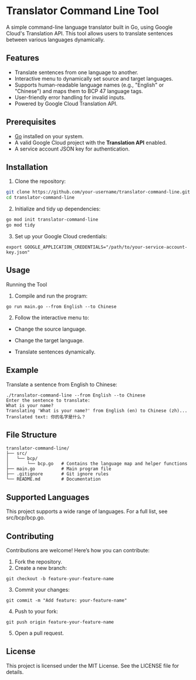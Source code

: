 # Translator Command Line Tool

A simple command-line language translator built in Go, using Google Cloud's Translation API. This tool allows users to translate sentences between various languages dynamically.

## Features

- Translate sentences from one language to another.
- Interactive menu to dynamically set source and target languages.
- Supports human-readable language names (e.g., "English" or "Chinese") and maps them to BCP 47 language tags.
- User-friendly error handling for invalid inputs.
- Powered by Google Cloud Translation API.

## Prerequisites

- [Go](https://golang.org/) installed on your system.
- A valid Google Cloud project with the **Translation API** enabled.
- A service account JSON key for authentication.

## Installation

1. Clone the repository:

```bash
git clone https://github.com/your-username/translator-command-line.git
cd translator-command-line
```

2. Initialize and tidy up dependencies:

```bash
go mod init translator-command-line
go mod tidy
```

3. Set up your Google Cloud credentials:

```
export GOOGLE_APPLICATION_CREDENTIALS="/path/to/your-service-account-key.json"
```

## Usage

Running the Tool

1. Compile and run the program:

```
go run main.go --from English --to Chinese
```

2. Follow the interactive menu to:

- Change the source language.

- Change the target language.

- Translate sentences dynamically.

## Example

Translate a sentence from English to Chinese:

```
./translator-command-line --from English --to Chinese
Enter the sentence to translate:
What is your name?
Translating 'What is your name?' from English (en) to Chinese (zh)...
Translated text: 你的名字是什么？
```

## File Structure

```
translator-command-line/
├── src/
│   └── bcp/
│       └── bcp.go   # Contains the language map and helper functions
├── main.go          # Main program file
├── .gitignore       # Git ignore rules
└── README.md        # Documentation
```

## Supported Languages

This project supports a wide range of languages. For a full list, see src/bcp/bcp.go.

## Contributing

Contributions are welcome! Here’s how you can contribute:

1. Fork the repository.
2. Create a new branch:

```
git checkout -b feature-your-feature-name
```

3. Commit your changes:

```
git commit -m "Add feature: your-feature-name"
```

4. Push to your fork:

```
git push origin feature-your-feature-name
```

5. Open a pull request.

## License

This project is licensed under the MIT License. See the LICENSE file for details.
